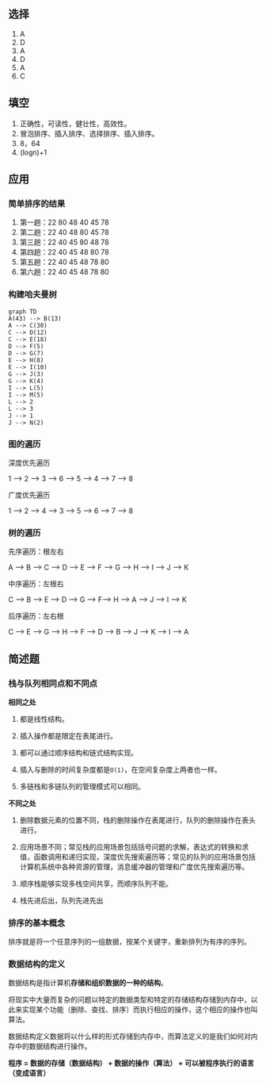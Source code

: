 ## 选择

1. A
2. D
3. A
4. D
5. A
6. C

## 填空

1. 正确性，可读性，健壮性，高效性。
2. 冒泡排序、插入排序、选择排序、插入排序。
3. 8，64
4. (logn)+1

## 应用

### 简单排序的结果

1. 第一趟：22 80 48 40 45 78
2. 第二趟：22 40 48 80 45 78
3. 第三趟：22 40 45 80 48 78
4. 第四趟：22 40 45 48 80 78
5. 第五趟：22 40 45 48 78 80
6. 第六趟：22 40 45 48 78 80

### 构建哈夫曼树

```mermaid
graph TD
A(43) --> B(13)
A --> C(30)
C --> D(12)
C --> E(18)
D --> F(5)
D --> G(7)
E --> H(8)
E --> I(10)
G --> J(3)
G --> K(4)
I --> L(5)
I --> M(5)
L --> 2
L --> 3
J --> 1
J --> N(2)
```

### 图的遍历

深度优先遍历

1 ——> 2 ——> 3 ——> 6 ——> 5 ——> 4 ——> 7 ——> 8

广度优先遍历

1 ——> 2 ——> 4 ——> 3 ——> 5 ——> 6 ——> 7 ——> 8

### 树的遍历

先序遍历：根左右

A ——> B ——> C ——> D ——> E ——> F ——> G ——> H ——> I ——> J ——> K

中序遍历：左根右

C ——> B ——> E ——> D ——> G ——> F——> H ——> A ——> J ——> I ——> K

后序遍历：左右根

C ——> E ——> G ——> H ——> F ——> D ——> B ——> J ——> K ——> I ——> A

## 简述题

### 栈与队列相同点和不同点

**相同之处**

1. 都是线性结构。

2. 插入操作都是限定在表尾进行。

3. 都可以通过顺序结构和链式结构实现。

4. 插入与删除的时间复杂度都是`O(1)`，在空间复杂度上两者也一样。

5. 多链栈和多链队列的管理模式可以相同。


**不同之处**

1. 删除数据元素的位置不同，栈的删除操作在表尾进行，队列的删除操作在表头进行。

2. 应用场景不同；常见栈的应用场景包括括号问题的求解，表达式的转换和求值，函数调用和递归实现，深度优先搜索遍历等；常见的队列的应用场景包括计算机系统中各种资源的管理，消息缓冲器的管理和广度优先搜索遍历等。

3. 顺序栈能够实现多栈空间共享，而顺序队列不能。

4. 栈先进后出，队列先进先出
   

### 排序的基本概念

排序就是将一个任意序列的一组数据，按某个关键字，重新排列为有序的序列。

### 数据结构的定义

数据结构是指计算机**存储和组织数据的一种的结构**。

将现实中大量而复杂的问题以特定的数据类型和特定的存储结构存储到内存中，以此来实现某个功能（删除、查找、排序）而执行相应的操作，这个相应的操作也叫算法。

数据结构定义数据将以什么样的形式存储到内存中，而算法定义的是我们如何对内存中的数据结构进行操作。

**程序 = 数据的存储（数据结构） + 数据的操作（算法） + 可以被程序执行的语言（变成语言）**